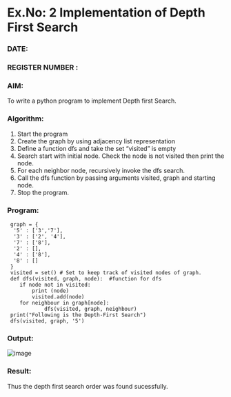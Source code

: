 # Ex.No: 2  Implementation of Depth First Search
### DATE:                                                                            
### REGISTER NUMBER : 
### AIM: 
To write a python program to implement Depth first Search. 
### Algorithm:
1. Start the program
2. Create the graph by using adjacency list representation
3. Define a function dfs and take the set “visited” is empty 
4. Search start with initial node. Check the node is not visited then print the node.
5. For each neighbor node, recursively invoke the dfs search.
6. Call the dfs function by passing arguments visited, graph and starting node.
7. Stop the program.
### Program:
```
 graph = {
  '5' : ['3','7'],
  '3' : ['2', '4'],
  '7' : ['8'],
  '2' : [],
  '4' : ['8'],
  '8' : []
 }
 visited = set() # Set to keep track of visited nodes of graph.
 def dfs(visited, graph, node):  #function for dfs
    if node not in visited:
        print (node)
        visited.add(node)
    for neighbour in graph[node]:
            dfs(visited, graph, neighbour)
 print("Following is the Depth-First Search")
 dfs(visited, graph, '5')
```
### Output:
![image](https://github.com/user-attachments/assets/ffaae7cd-7ae6-4346-848a-bcc775522c70)
### Result:
Thus the depth first search order was found sucessfully.
